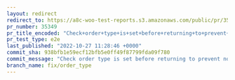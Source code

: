 ```yaml
---
layout: redirect
redirect_to: https://a8c-woo-test-reports.s3.amazonaws.com/public/pr/35349/e2e/index.html
pr_number: 35349
pr_title_encoded: "Check+order+type+is+set+before+returning+to+prevent+notice."
pr_test_type: e2e
last_published: "2022-10-27 11:28:46 +0000"
commit_sha: 938bfb1e59ecf12bfb5e0ff49f87799fda09f780
commit_message: "Check order type is set before returning to prevent notice."
branch_name: fix/order_type
---
```

